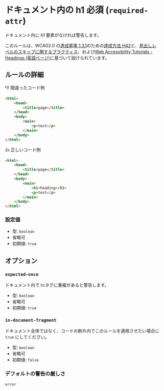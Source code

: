 # ドキュメント内の h1 必須 (`required-attr`)

ドキュメント内に h1 要素がなければ警告します。

このルールは、WCAG2.0 の[達成基準 1.3.1](https://waic.jp/docs/WCAG20/Overview.html#content-structure-separation-programmatic)のための[達成方法 H42](https://waic.jp/docs/WCAG-TECHS/H42.html)と、[見出しレベルのスキップに関するプラクティス](https://developer.mozilla.org/ja/docs/Web/HTML/Element/Heading_Elements#Accessibility_concerns)、および[Web Accessibility Tutorials - Headings (英語ページ)](https://www.w3.org/WAI/tutorials/page-structure/headings/)に基づいて設けられています。

## ルールの詳細

👎 間違ったコード例

```html
<html>
	<head>
		<title>page</title>
	</head>
	<body>
		<main>
			<p>text</p>
		</main>
	</body>
</html>
```

👍 正しいコード例

```html
<html>
	<head>
		<title>page</title>
	</head>
	<body>
		<main>
			<h1>heading</h1>
			<p>text</p>
		</main>
	</body>
</html>
```

### 設定値

-   型: `boolean`
-   省略可
-   初期値: `true`

## オプション

### `expected-once`

ドキュメント内で `h1`タグに重複があると警告します。

-   型: `boolean`
-   省略可
-   初期値: `true`

### `in-document-fragment`

ドキュメント全体ではなく、コードの断片内でこのルールを適用させたい場合に `true` にしてください。

-   型: `boolean`
-   省略可
-   初期値: `false`

### デフォルトの警告の厳しさ

`error`

